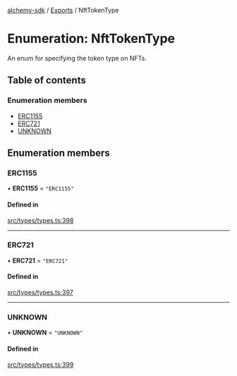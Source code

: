 [alchemy-sdk](../README.md) / [Exports](../modules.md) / NftTokenType

# Enumeration: NftTokenType

An enum for specifying the token type on NFTs.

## Table of contents

### Enumeration members

- [ERC1155](NftTokenType.md#erc1155)
- [ERC721](NftTokenType.md#erc721)
- [UNKNOWN](NftTokenType.md#unknown)

## Enumeration members

### ERC1155

• **ERC1155** = `"ERC1155"`

#### Defined in

[src/types/types.ts:398](https://github.com/alchemyplatform/alchemy-sdk-js/blob/f2b072e/src/types/types.ts#L398)

___

### ERC721

• **ERC721** = `"ERC721"`

#### Defined in

[src/types/types.ts:397](https://github.com/alchemyplatform/alchemy-sdk-js/blob/f2b072e/src/types/types.ts#L397)

___

### UNKNOWN

• **UNKNOWN** = `"UNKNOWN"`

#### Defined in

[src/types/types.ts:399](https://github.com/alchemyplatform/alchemy-sdk-js/blob/f2b072e/src/types/types.ts#L399)
